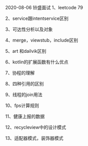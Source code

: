 2020-08-06 铃盛面试
1、leetcode 79

2、service跟intentservice区别

3、可达性分析以及对象

4、merge，viewstub，include区别

5、art 和dailvik区别

6、kotlin的扩展函数有什么优点

7、协程的理解

8、四种引用的区别

9、线程的join用法

10、fps计算规则

11、健康上报的数据

12、recycleview中的设计模式

13、适配器模式，装饰器模式